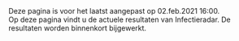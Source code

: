 <pageinfo>
Deze pagina is voor het laatst aangepast op 02.feb.2021 16:00.
</pageinfo>

<br />
Op deze pagina vindt u de actuele resultaten van Infectieradar. De resultaten worden binnenkort bijgewerkt.

[line-and-scatter-chart]: /results/20210126_0801_percentage_klachten_over_tijd.json


[mapchart:/results/ggd-map-nl.json]:  /results/20210126_0801_kaart_data.json
